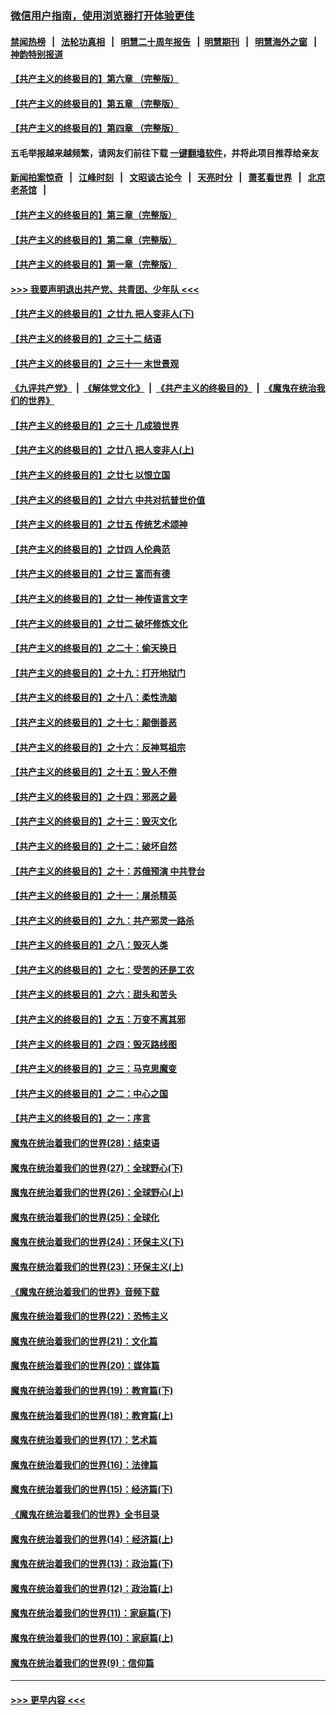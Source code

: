 ### [微信用户指南，使用浏览器打开体验更佳](https://github.com/gfw-breaker/banned-news1/blob/master/indexes/wechat-guide.md?t=0)
#### [禁闻热榜](热点新闻.md?t=0)  &nbsp;&nbsp;|&nbsp;&nbsp; [法轮功真相](https://github.com/gfw-breaker/truth/blob/master/README.md?t=0) &nbsp;&nbsp;|&nbsp;&nbsp; [明慧二十周年报告](https://github.com/gfw-breaker/mh-reports/blob/master/README.md?t=0) &nbsp;&nbsp;|&nbsp;&nbsp;[明慧期刊](https://github.com/gfw-breaker/mh-qikan) &nbsp;&nbsp;|&nbsp;&nbsp; [明慧海外之窗](https://github.com/gfw-breaker/mh-news/blob/master/README.md?t=0) &nbsp;&nbsp;|&nbsp;&nbsp; [神韵特别报道](https://github.com/gfw-breaker/mh-news/blob/master/shenyun.md?t=0)
#### [【共产主义的终极目的】第六章 （完整版）](../pages/nsc422/n11428913.md?t=02161202) 
#### [【共产主义的终极目的】第五章 （完整版）](../pages/nsc422/n11428912.md?t=02161202) 
#### [【共产主义的终极目的】第四章 （完整版）](../pages/nsc422/n11428907.md?t=02161202) 
#### 五毛举报越来越频繁，请网友们前往下载 [一键翻墙软件](https://github.com/gfw-breaker/ssr-accounts)，并将此项目推荐给亲友
#### [新闻拍案惊奇](https://github.com/gfw-breaker/banned-news1/blob/master/pages/link4.md) &nbsp;&nbsp;|&nbsp;&nbsp; [江峰时刻](https://github.com/gfw-breaker/banned-news1/blob/master/pages/link4.md) &nbsp;&nbsp;|&nbsp;&nbsp; [文昭谈古论今](https://github.com/gfw-breaker/banned-news1/blob/master/pages/link4.md) &nbsp;&nbsp;|&nbsp;&nbsp; [天亮时分](https://github.com/gfw-breaker/banned-news1/blob/master/pages/link4.md) &nbsp;&nbsp;|&nbsp;&nbsp; [萧茗看世界](https://github.com/gfw-breaker/banned-news1/blob/master/pages/link4.md) &nbsp;&nbsp;|&nbsp;&nbsp; [北京老茶馆](https://github.com/gfw-breaker/banned-news1/blob/master/pages/link4.md) &nbsp;&nbsp;|&nbsp;&nbsp; 
#### [【共产主义的终极目的】第三章（完整版）](../pages/nsc422/n11428848.md?t=02161202) 
#### [【共产主义的终极目的】第二章（完整版）](../pages/nsc422/n11428831.md?t=02161202) 
#### [【共产主义的终极目的】第一章（完整版）](../pages/nsc422/n11417651.md?t=02161202) 
#### [>>> 我要声明退出共产党、共青团、少年队 <<<](https://github.com/begood0513/goodnews/blob/master/quit/letter.md) 
#### [【共产主义的终极目的】之廿九 把人变非人(下)](../pages/nsc422/n11344140.md?t=02161202) 
#### [【共产主义的终极目的】之三十二 结语](../pages/nsc422/n11360535.md?t=02161202) 
#### [【共产主义的终极目的】之三十一 末世景观](../pages/nsc422/n11351129.md?t=02161202) 
#### [《九评共产党》](https://github.com/begood0513/9ping.md/blob/master/README.md) &nbsp;|&nbsp; [《解体党文化》](../../../../jtdwh.md/blob/master/README.md)  &nbsp;|&nbsp; [《共产主义的终极目的》](../../../../gczydzjmd.md/blob/master/README.md) &nbsp;|&nbsp; [《魔鬼在统治我们的世界》](../../../../mgztzwmdsj.md/blob/master/README.md) 
#### [【共产主义的终极目的】之三十 几成狼世界](../pages/nsc422/n11348280.md?t=02161202) 
#### [【共产主义的终极目的】之廿八 把人变非人(上)](../pages/nsc422/n11340492.md?t=02161202) 
#### [【共产主义的终极目的】之廿七 以恨立国](../pages/nsc422/n11336944.md?t=02161202) 
#### [【共产主义的终极目的】之廿六 中共对抗普世价值](../pages/nsc422/n11324785.md?t=02161202) 
#### [【共产主义的终极目的】之廿五 传统艺术颂神](../pages/nsc422/n11296396.md?t=02161202) 
#### [【共产主义的终极目的】之廿四 人伦典范](../pages/nsc422/n11296397.md?t=02161202) 
#### [【共产主义的终极目的】之廿三 富而有德](../pages/nsc422/n11283598.md?t=02161202) 
#### [【共产主义的终极目的】之廿一 神传语言文字](../pages/nsc422/n11263265.md?t=02161202) 
#### [【共产主义的终极目的】之廿二 破坏修炼文化](../pages/nsc422/n11245728.md?t=02161202) 
#### [【共产主义的终极目的】之二十：偷天换日](../pages/nsc422/n11238846.md?t=02161202) 
#### [【共产主义的终极目的】之十九：打开地狱门](../pages/nsc422/n11206376.md?t=02161202) 
#### [【共产主义的终极目的】之十八：柔性洗脑](../pages/nsc422/n11199994.md?t=02161202) 
#### [【共产主义的终极目的】之十七：颠倒善恶](../pages/nsc422/n11179782.md?t=02161202) 
#### [【共产主义的终极目的】之十六：反神骂祖宗](../pages/nsc422/n11166798.md?t=02161202) 
#### [【共产主义的终极目的】之十五：毁人不倦](../pages/nsc422/n11166792.md?t=02161202) 
#### [【共产主义的终极目的】之十四：邪恶之最](../pages/nsc422/n11150249.md?t=02161202) 
#### [【共产主义的终极目的】之十三：毁灭文化](../pages/nsc422/n11135227.md?t=02161202) 
#### [【共产主义的终极目的】之十二：破坏自然](../pages/nsc422/n11135214.md?t=02161202) 
#### [【共产主义的终极目的】之十：苏俄预演 中共登台](../pages/nsc422/n11118424.md?t=02161202) 
#### [【共产主义的终极目的】之十一：屠杀精英](../pages/nsc422/n11118442.md?t=02161202) 
#### [【共产主义的终极目的】之九：共产邪灵一路杀](../pages/nsc422/n11114139.md?t=02161202) 
#### [【共产主义的终极目的】之八：毁灭人类](../pages/nsc422/n11108503.md?t=02161202) 
#### [【共产主义的终极目的】之七：受苦的还是工农](../pages/nsc422/n11101809.md?t=02161202) 
#### [【共产主义的终极目的】之六：甜头和苦头](../pages/nsc422/n11096971.md?t=02161202) 
#### [【共产主义的终极目的】之五：万变不离其邪](../pages/nsc422/n11091285.md?t=02161202) 
#### [【共产主义的终极目的】之四：毁灭路线图](../pages/nsc422/n11086284.md?t=02161202) 
#### [【共产主义的终极目的】之三：马克思魔变](../pages/nsc422/n11061941.md?t=02161202) 
#### [【共产主义的终极目的】之二：中心之国](../pages/nsc422/n11047728.md?t=02161202) 
#### [【共产主义的终极目的】之一：序言](../pages/nsc422/n11086077.md?t=02161202) 
#### [魔鬼在统治着我们的世界(28)：结束语](../pages/nsc422/n10936246.md?t=02161202) 
#### [魔鬼在统治着我们的世界(27)：全球野心(下)](../pages/nsc422/n10928319.md?t=02161202) 
#### [魔鬼在统治着我们的世界(26)：全球野心(上)](../pages/nsc422/n10900318.md?t=02161202) 
#### [魔鬼在统治着我们的世界(25)：全球化](../pages/nsc422/n10788205.md?t=02161202) 
#### [魔鬼在统治着我们的世界(24)：环保主义(下)](../pages/nsc422/n10695307.md?t=02161202) 
#### [魔鬼在统治着我们的世界(23)：环保主义(上)](../pages/nsc422/n10688613.md?t=02161202) 
#### [《魔鬼在统治着我们的世界》音频下载](../pages/nsc422/n10635553.md?t=02161202) 
#### [魔鬼在统治着我们的世界(22)：恐怖主义](../pages/nsc422/n10614727.md?t=02161202) 
#### [魔鬼在统治着我们的世界(21)：文化篇](../pages/nsc422/n10597706.md?t=02161202) 
#### [魔鬼在统治着我们的世界(20)：媒体篇](../pages/nsc422/n10586579.md?t=02161202) 
#### [魔鬼在统治着我们的世界(19)：教育篇(下)](../pages/nsc422/n10564808.md?t=02161202) 
#### [魔鬼在统治着我们的世界(18)：教育篇(上)](../pages/nsc422/n10526970.md?t=02161202) 
#### [魔鬼在统治着我们的世界(17)：艺术篇](../pages/nsc422/n10499093.md?t=02161202) 
#### [魔鬼在统治着我们的世界(16)：法律篇](../pages/nsc422/n10485969.md?t=02161202) 
#### [魔鬼在统治着我们的世界(15)：经济篇(下)](../pages/nsc422/n10469975.md?t=02161202) 
#### [《魔鬼在统治着我们的世界》全书目录](../pages/nsc422/n10464261.md?t=02161202) 
#### [魔鬼在统治着我们的世界(14)：经济篇(上)](../pages/nsc422/n10457370.md?t=02161202) 
#### [魔鬼在统治着我们的世界(13)：政治篇(下)](../pages/nsc422/n10448270.md?t=02161202) 
#### [魔鬼在统治着我们的世界(12)：政治篇(上)](../pages/nsc422/n10444576.md?t=02161202) 
#### [魔鬼在统治着我们的世界(11)：家庭篇(下)](../pages/nsc422/n10440961.md?t=02161202) 
#### [魔鬼在统治着我们的世界(10)：家庭篇(上)](../pages/nsc422/n10435448.md?t=02161202) 
#### [魔鬼在统治着我们的世界(9)：信仰篇](../pages/nsc422/n10432159.md?t=02161202) 

----
#### [ >>> 更早内容 <<< ](../indexes/nsc422-earlier.md)
